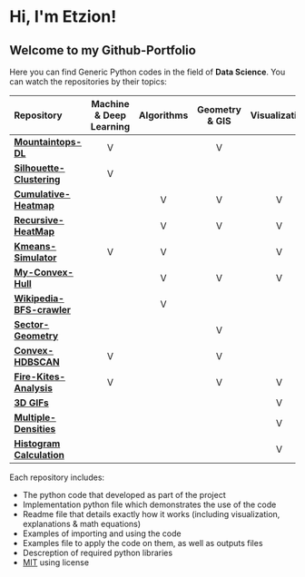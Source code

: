 # Hi, I'm Etzion!
## Welcome to my Github-Portfolio

Here you can find Generic Python codes in the field of **Data Science**. You can watch the repositories by their topics:

| Repository | Machine & Deep Learning | Algorithms | Geometry & GIS | Visualization | Projects |
| :--------- | :---------------------: | :--------: | :------------: | :-----------: | :------: |
| [**Mountaintops-DL**](https://github.com/EtzionR/Finding-Mountaintops-using-DL) | V |  | V |  | V |
| [**Silhouette-Clustering**](https://github.com/EtzionR/Clustering-by-Silhouette) | V |  |  |  |  |
| [**Cumulative-Heatmap**](https://github.com/EtzionR/Cumulative-Heatmap-Calculation) |  | V | V | V |  |
| [**Recursive-HeatMap**](https://github.com/EtzionR/Recursive-HeatMap-Calculation) |  | V | V | V |  |
| [**Kmeans-Simulator**](https://github.com/EtzionR/Kmeans-Simulator) | V | V |  | V |  |
| [**My-Convex-Hull**](https://github.com/EtzionR/My-Convex-Hull) |  | V | V | V |  |
| [**Wikipedia-BFS-crawler**](https://github.com/EtzionR/create-Wikipedia-pages-network-using-BFS-crawler) |  | V |  |  | V |
| [**Sector-Geometry**](https://github.com/EtzionR/create-sector-shape-KML-file) |  |  | V |  |  |
| [**Convex-HDBSCAN**](https://github.com/EtzionR/generate-Convex-Hull-SHP-from-HDBSCAN-clustering-probabilities) | V |  | V |  |  |
| [**Fire-Kites-Analysis**](https://github.com/EtzionR/fire-kite-analysis) | V |  | V | V | V |
| [**3D GIFs**](https://github.com/EtzionR/create-3d-graph-gif) |  |  |  | V |  |
| [**Multiple-Densities**](https://github.com/EtzionR/create-multi-smooth-density-plot) |  |  |  | V |  |
| [**Histogram Calculation**](https://github.com/EtzionR/Histogram-Dictionary) |  |  |  | V |  |

Each repository includes:
- The python code that developed as part of the project
- Implementation python file which demonstrates the use of the code
- Readme file that details exactly how it works (including visualization, explanations & math equations)
- Examples of importing and using the code
- Examples file to apply the code on them, as well as outputs files
- Descreption of required python libraries
- [MIT](https://en.wikipedia.org/wiki/MIT_License) using license
